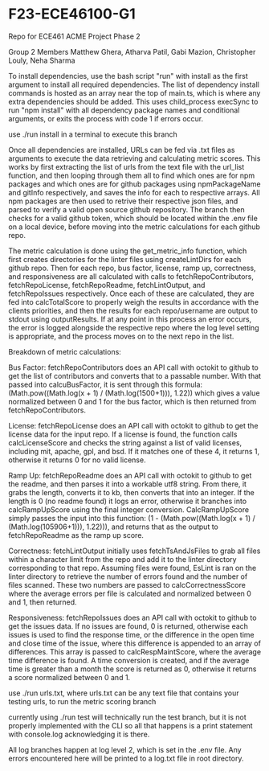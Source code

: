 # F23-ECE46100-G1

Repo for ECE461 ACME Project Phase 2

Group 2 Members
Matthew Ghera, Atharva Patil, Gabi Mazion, Christopher Louly, Neha Sharma


To install dependencies, use the bash script "run" with install as the first argument to install all required dependencies. The list of dependency install commands is hosted as an array near the top of main.ts, which is where any extra dependencies should be added. This uses child_process execSync to run "npm install" with all dependency package names and conditional arguments, or exits the process with code 1 if errors occur.

use ./run install in a terminal to execute this branch

Once all dependencies are installed, URLs can be fed via .txt files as arguments to execute the data retrieving and calculating metric scores. This works by first extracting the list of urls from the text file with the url_list function, and then looping through them all to find which ones are for npm packages and which ones are for github packages using npmPackageName and gitInfo respectively, and saves the info for each to respective arrays. All npm packages are then used to retrive their respective json files, and parsed to verify a valid open source github repository. The branch then checks for a valid github token, which should be located within the .env file on a local device, before moving into the metric calculations for each github repo.

The metric calculation is done using the get_metric_info function, which first creates directories for the linter files using createLintDirs for each github repo. Then for each repo, bus factor, license, ramp up, correctness, and responsiveness are all calculated with calls to fetchRepoContributors, fetchRepoLicense, fetchRepoReadme, fetchLintOutput, and fetchRepoIssues respectively. Once each of these are calculated, they are fed into calcTotalScore to properly weigh the results in accordance with the clients priorities, and then the results for each repo/username are output to stdout using outputResults. If at any point in this process an error occurs, the error is logged alongside the respective repo where the log level setting is appropriate, and the process moves on to the next repo in the list.

Breakdown of metric calculations:

Bus Factor: fetchRepoContributors does an API call with octokit to github to get the list of contributors and converts that to a passable number. With that passed into calcuBusFactor, it is sent through this formula: (Math.pow((Math.log(x + 1) / (Math.log(1500+1))), 1.22)) which gives a value normalized between 0 and 1 for the bus factor, which is then returned from fetchRepoContributors.

License: fetchRepoLicense does an API call with octokit to github to get the license data for the input repo. If a license is found, the function calls calcLicenseScore and checks the string against a list of valid licenses, including mit, apache, gpl, and bsd. If it matches one of these 4, it returns 1, otherwise it returns 0 for no valid license.

Ramp Up: fetchRepoReadme does an API call with octokit to github to get the readme, and then parses it into a workable utf8 string. From there, it grabs the length, converts it to kb, then converts that into an integer. If the length is 0 (no readme found) it logs an error, otherwise it branches into calcRampUpScore using the final integer conversion. CalcRampUpScore simply passes the input into this function: (1 - (Math.pow((Math.log(x + 1) / (Math.log(105906+1))), 1.22))), and returns that as the output to fetchRepoReadme as the ramp up score.

Correctness: fetchLintOutput initially uses fetchTsAndJsFiles to grab all files within a character limit from the repo and add it to the linter directory corresponding to that repo. Assuming files were found, EsLint is ran on the linter directory to retrieve the number of errors found and the number of files scanned. These two numbers are passed to calcCorrectnessScore where the average errors per file is calculated and normalized between 0 and 1, then returned.

Responsiveness: fetchRepoIssues does an API call with octokit to github to get the issues data. If no issues are found, 0 is returned, otherwise each issues is used to find the response time, or the difference in the open time and close time of the issue, where this difference is appended to an array of differences. This array is passed to calcRespMaintScore, where the average time difference is found. A time conversion is created, and if the average time is greater than a month the score is returned as 0, otherwise it returns a score normalized between 0 and 1.

use ./run urls.txt, where urls.txt can be any text file that contains your testing urls, to run the metric scoring branch

currently using ./run test will technically run the test branch, but it is not properly implemented with the CLI so all that happens is a print statement with console.log acknowledging it is there.

All log branches happen at log level 2, which is set in the .env file. Any errors encountered here will be printed to a log.txt file in root directory.
